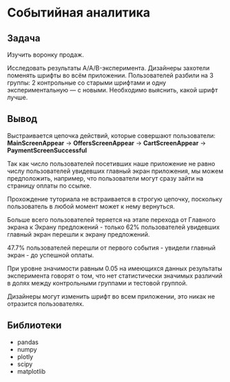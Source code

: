 # Событийная аналитика
## Задача
Изучить воронку продаж.

Исследовать результаты A/A/B-эксперимента. Дизайнеры захотели поменять шрифты во всём приложении. Пользователей разбили на 3 группы: 2 контрольные со старыми шрифтами и одну экспериментальную — с новыми. Необходимо выяснить, какой шрифт лучше.

## Вывод
Выстраивается цепочка действий, которые совершают пользователи:<br>
**MainScreenAppear** → **OffersScreenAppear** → **CartScreenAppear** → **PaymentScreenSuccessful**

Так как число пользователей посетивших наше приложение не равно числу пользователей увидевших главный экран приложения, мы можем предположить, например, что пользователи могут сразу зайти на страницу оплаты по ссылке.

Прохождение туториала не встраивается в строгую цепочку, поскольку пользователь в любой момент может к нему вернуться.

Больше всего пользователей теряется на этапе перехода от Главного экрана к Экрану предложений - только 62% пользователей увидевших главный экран перешли к экрану предложений.

47.7% пользователей перешли от первого события - увидели главный экран - до успешной оплаты.

При уровне значимости равным 0.05 на имеющихся данных результаты эксперимента говорят о том, что нет статистически значимых различий в долях между контрольными группами и тестовой группой.

Дизайнеры могут изменить шрифт во всем приложении, это никак не отразится пользователях.

## Библиотеки
- pandas
- numpy
- plotly
- scipy
- matplotlib

